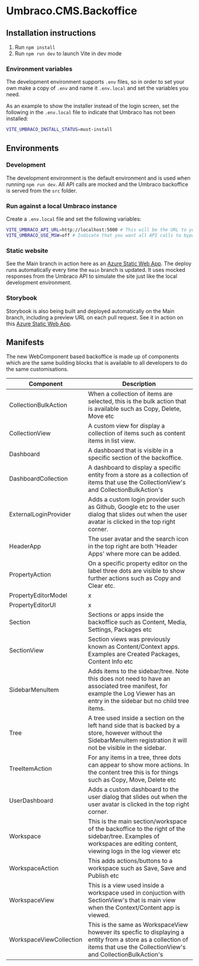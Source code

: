 # Umbraco.CMS.Backoffice

## Installation instructions

1. Run `npm install`
2. Run `npm run dev` to launch Vite in dev mode

### Environment variables

The development environment supports `.env` files, so in order to set your own make a copy
of `.env` and name it `.env.local` and set the variables you need.

As an example to show the installer instead of the login screen, set the following
in the `.env.local` file to indicate that Umbraco has not been installed:

```bash
VITE_UMBRACO_INSTALL_STATUS=must-install
```

## Environments

### Development

The development environment is the default environment and is used when running `npm run dev`. All API calls are mocked and the Umbraco backoffice is served from the `src` folder.

### Run against a local Umbraco instance

Create a `.env.local` file and set the following variables:

```bash
VITE_UMBRACO_API_URL=http://localhost:5000 # This will be the URL to your Umbraco instance
VITE_UMBRACO_USE_MSW=off # Indicate that you want all API calls to bypass MSW (mock-service-worker)
```

### Static website

See the Main branch in action here as an [Azure Static Web App](https://ashy-bay-09f36a803.1.azurestaticapps.net/). The deploy runs automatically every time the `main` branch is updated. It uses mocked responses from the Umbraco API to simulate the site just like the local development environment.

### Storybook

Storybook is also being built and deployed automatically on the Main branch, including a preview URL on each pull request. See it in action on this [Azure Static Web App](https://ambitious-stone-0033b3603.1.azurestaticapps.net/).

## Manifests

The new WebComponent based backoffice is made up of components which are the same building blocks that is available to all developers to do the same customisations.

Component | Description
 --- | ---
CollectionBulkAction | When a collection of items are selected, this is the bulk action that is available such as Copy, Delete, Move etc
CollectionView | A custom view for display a collection of items such as content items in list view.
Dashboard | A dashboard that is visible in a specific section of the backoffice.
DashboardCollection | A dashboard to display a specific entity from a store as a collection of items that use the CollectionView's and CollectionBulkAction's
ExternalLoginProvider | Adds a custom login provider such as Github, Google etc to the user dialog that slides out when the user avatar is clicked in the top right corner.
HeaderApp | The user avatar and the search icon in the top right are both 'Header Apps' where more can be added.
PropertyAction | On a specific property editor on the label three dots are visible to show further actions such as Copy and Clear etc.
PropertyEditorModel | x
PropertyEditorUI | x
Section | Sections or apps inside the backoffice such as Content, Media, Settings, Packages etc
SectionView | Section views was previously known as Content/Context apps. Examples are Created Packages, Content Info etc
SidebarMenuItem | Adds items to the sidebar/tree. Note this does not need to have an associated tree manifest, for example the Log Viewer has an entry in the sidebar but no child tree items.
Tree | A tree used inside a section on the left hand side that is backed by a store, however without the SidebarMenuItem registration it will not be visible in the sidebar.
TreeItemAction | For any items in a tree, three dots can appear to show more actions. In the content tree this is for things such as Copy, Move, Delete etc
UserDashboard | Adds a custom dashboard to the user dialog that slides out when the user avatar is clicked in the top right corner.
Workspace | This is the main section/workspace of the backoffice to the right of the sidebar/tree. Examples of workspaces are editing content, viewing logs in the log viewer etc
WorkspaceAction | This adds actions/buttons to a workspace such as Save, Save and Publish etc
WorkspaceView | This is a view used inside a workspace used in conjuction with SectionView's that is main view when the Context/Content app is viewed.
WorkspaceViewCollection | This is the same as WorkspaceView however its specfic to displaying a entity from a store as a collection of items that use the CollectionView's and CollectionBulkAction's
